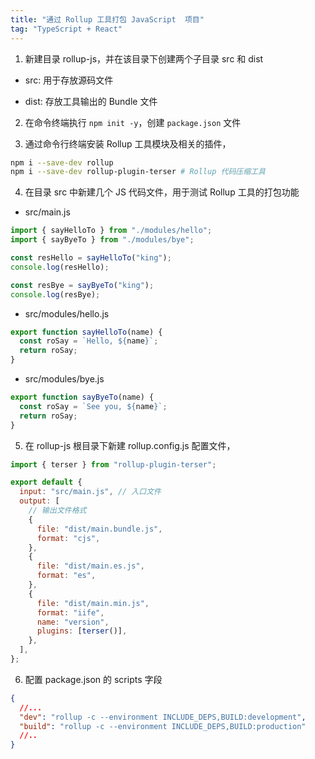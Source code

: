 ```yaml
---
title: "通过 Rollup 工具打包 JavaScript  项目"
tag: "TypeScript + React"
---
```


1. 新建目录 rollup-js，并在该目录下创建两个子目录 src 和 dist

- src: 用于存放源码文件

- dist: 存放工具输出的 Bundle 文件

2. 在命令终端执行 `npm init -y`，创建 `package.json` 文件

3. 通过命令行终端安装 Rollup 工具模块及相关的插件，

```sh
npm i --save-dev rollup
npm i --save-dev rollup-plugin-terser # Rollup 代码压缩工具
```

4. 在目录 src 中新建几个 JS 代码文件，用于测试 Rollup 工具的打包功能

- src/main.js

```js
import { sayHelloTo } from "./modules/hello";
import { sayByeTo } from "./modules/bye";

const resHello = sayHelloTo("king");
console.log(resHello);

const resBye = sayByeTo("king");
console.log(resBye);
```

- src/modules/hello.js

```js
export function sayHelloTo(name) {
  const roSay = `Hello, ${name}`;
  return roSay;
}
```

- src/modules/bye.js

```js
export function sayByeTo(name) {
  const roSay = `See you, ${name}`;
  return roSay;
}
```

5. 在 rollup-js 根目录下新建 rollup.config.js 配置文件，

```js
import { terser } from "rollup-plugin-terser";

export default {
  input: "src/main.js", // 入口文件
  output: [
    // 输出文件格式
    {
      file: "dist/main.bundle.js",
      format: "cjs",
    },
    {
      file: "dist/main.es.js",
      format: "es",
    },
    {
      file: "dist/main.min.js",
      format: "iife",
      name: "version",
      plugins: [terser()],
    },
  ],
};
```

6. 配置 package.json 的 scripts 字段

```json
{
  //...
  "dev": "rollup -c --environment INCLUDE_DEPS,BUILD:development",
  "build": "rollup -c --environment INCLUDE_DEPS,BUILD:production"
  //..
}
```
